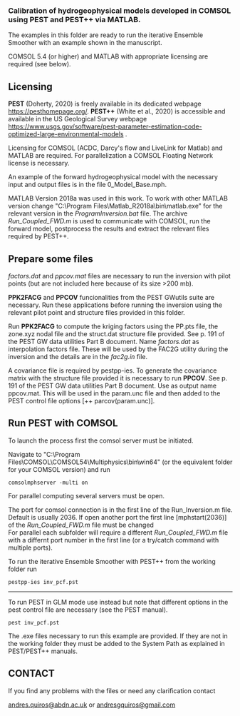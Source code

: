 ### Calibration of hydrogeophysical models developed in COMSOL using PEST and PEST++ via MATLAB.
The examples in this folder are ready to run the iterative Ensemble Smoother with an example shown in the manuscript.

COMSOL 5.4 (or higher) and MATLAB with appropriate licensing are required (see below).

## Licensing
**PEST** (Doherty, 2020) is freely available in its dedicated webpage https://pesthomepage.org/.
**PEST++** (White et al., 2020) is accessible and available in the US Geological Survey webpage https://www.usgs.gov/software/pest-parameter-estimation-code-optimized-large-environmental-models .

Licensing for COMSOL (ACDC, Darcy's flow and LiveLink for Matlab) and MATLAB are required. For parallelization a COMSOL Floating Network license is necessary.

An example of the forward hydrogeophysical model with the necessary input and output files is in the file 0_Model_Base.mph.

MATLAB Version 2018a was used in this work. To work with other MATLAB version change "C:\Program Files\Matlab_R2018a\bin\matlab.exe" for the relevant version in the *ProgramInversion.bat* file. The archive *Run_Coupled_FWD.m* is used to communicate with COMSOL, run the forward model, postprocess the results and extract the relevant files required by PEST++.  


## Prepare some files

*factors.dat* and *ppcov.mat* files are necessary to run the inversion with pilot points (but are not included here because of its size >200 mb).

**PPK2FACG** and **PPCOV** funcionalities from the PEST GWutils suite are necessary. Run these applications before running the inversion using the relevant pilot point and structure files provided in this folder.

Run **PPK2FACG** to compute the kriging factors using the PP.pts file, the zone.xyz nodal file and the struct.dat structure file provided. See p. 191 of the PEST GW data utilities Part B document. Name *factors.dat* as interpolation factors file. These will be used by the FAC2G utility during the inversion and the details are in the *fac2g.in* file.

A covariance file is required by pestpp-ies. To generate the covariance matrix with the structure file provided it is necessary to run **PPCOV**. See p. 191 of the PEST GW data utilities Part B document. Use as output name ppcov.mat. This will be used in the param.unc file and then added to the PEST control file options [++ parcov(param.unc)].


## Run PEST with COMSOL
To launch the process first the comsol server must be initiated. 

Navigate to "C:\Program Files\COMSOL\COMSOL54\Multiphysics\bin\win64" (or the equivalent folder for your COMSOL version) and run
```
comsolmphserver -multi on
```
For parallel computing several servers must be open. 

The port for comsol connection is in the first line of the Run_Inversion.m file. Default is usually 2036. If open another port the first line [mphstart(2036)] of the *Run_Coupled_FWD.m* file must be changed  
For parallel each subfolder will require a different *Run_Coupled_FWD.m* file with a differnt port number in the first line (or a try/catch command with multiple ports).

To run the iterative Ensemble Smoother with PEST++ from the working folder run
```
pestpp-ies inv_pcf.pst
```


-------------------------------------------------------------------------------

To run PEST in GLM mode  use instead but note that different options in the pest control file are necessary (see the PEST manual).
```
pest inv_pcf.pst
```
The .exe files necessary to run this example are provided. If they are not in the working folder they must be added to the System Path as explained in PEST/PEST++ manuals.



## CONTACT

If you find any problems with the files or need any clarification contact 

andres.quiros@abdn.ac.uk 
or 
andresgquiros@gmail.com
